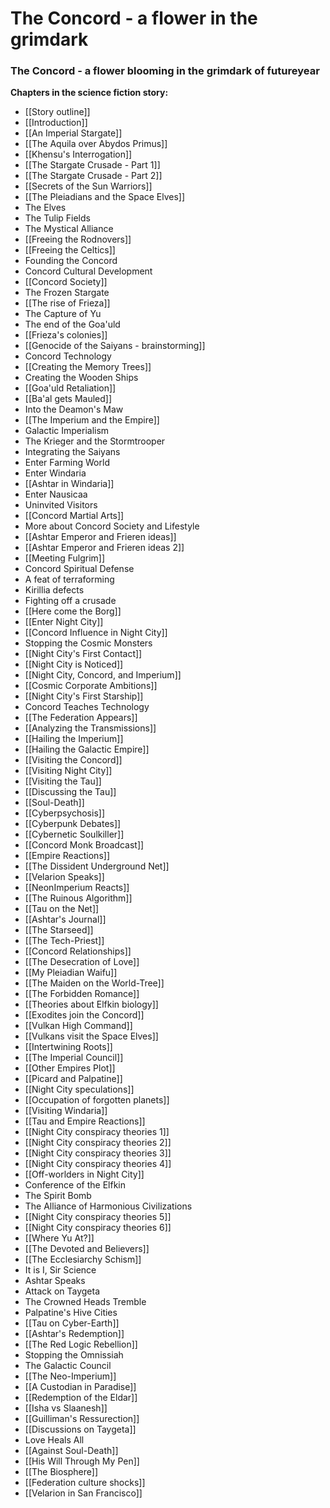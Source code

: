 # The Concord - a flower in the grimdark

### The Concord - a flower blooming in the grimdark of futureyear

**Chapters in the science fiction story:**

- [[Story outline]]
- [[Introduction]]
- [[An Imperial Stargate]]
- [[The Aquila over Abydos Primus]]
- [[Khensu's Interrogation]]
- [[The Stargate Crusade - Part 1]]
- [[The Stargate Crusade - Part 2]]
- [[Secrets of the Sun Warriors]]
- [[The Pleiadians and the Space Elves]]
- The Elves
- The Tulip Fields
- The Mystical Alliance
- [[Freeing the Rodnovers]]
- [[Freeing the Celtics]]
- Founding the Concord
- Concord Cultural Development
- [[Concord Society]]
- The Frozen Stargate
- [[The rise of Frieza]]
- The Capture of Yu
- The end of the Goa'uld
- [[Frieza's colonies]]
- [[Genocide of the Saiyans - brainstorming]]
- Concord Technology
- [[Creating the Memory Trees]]
- Creating the Wooden Ships
- [[Goa'uld Retaliation]]
- [[Ba'al gets Mauled]]
- Into the Deamon's Maw
- [[The Imperium and the Empire]]
- Galactic Imperialism
- The Krieger and the Stormtrooper
- Integrating the Saiyans
- Enter Farming World
- Enter Windaria
- [[Ashtar in Windaria]]
- Enter Nausicaa
- Uninvited Visitors
- [[Concord Martial Arts]]
- More about Concord Society and Lifestyle
- [[Ashtar Emperor and Frieren ideas]]
- [[Ashtar Emperor and Frieren ideas 2]]
- [[Meeting Fulgrim]]
- Concord Spiritual Defense
- A feat of terraforming
- Kirillia defects
- Fighting off a crusade
- [[Here come the Borg]]
- [[Enter Night City]]
- [[Concord Influence in Night City]]
- Stopping the Cosmic Monsters
- [[Night City's First Contact]]
- [[Night City is Noticed]]
- [[Night City, Concord, and Imperium]]
- [[Cosmic Corporate Ambitions]]
- [[Night City's First Starship]]
- Concord Teaches Technology
- [[The Federation Appears]]
- [[Analyzing the Transmissions]]
- [[Hailing the Imperium]]
- [[Hailing the Galactic Empire]]
- [[Visiting the Concord]]
- [[Visiting Night City]]
- [[Visiting the Tau]]
- [[Discussing the Tau]]
- [[Soul-Death]]
- [[Cyberpsychosis]]
- [[Cyberpunk Debates]]
- [[Cybernetic Soulkiller]]
- [[Concord Monk Broadcast]]
- [[Empire Reactions]]
- [[The Dissident Underground Net]]
- [[Velarion Speaks]]
- [[NeonImperium Reacts]]
- [[The Ruinous Algorithm]]
- [[Tau on the Net]]
- [[Ashtar's Journal]]
- [[The Starseed]]
- [[The Tech-Priest]]
- [[Concord Relationships]]
- [[The Desecration of Love]]
- [[My Pleiadian Waifu]]
- [[The Maiden on the World-Tree]]
- [[The Forbidden Romance]]
- [[Theories about Elfkin biology]]
- [[Exodites join the Concord]]
- [[Vulkan High Command]]
- [[Vulkans visit the Space Elves]]
- [[Intertwining Roots]]
- [[The Imperial Council]]
- [[Other Empires Plot]]
- [[Picard and Palpatine]]
- [[Night City speculations]]
- [[Occupation of forgotten planets]]
- [[Visiting Windaria]]
- [[Tau and Empire Reactions]]
- [[Night City conspiracy theories 1]]
- [[Night City conspiracy theories 2]]
- [[Night City conspiracy theories 3]]
- [[Night City conspiracy theories 4]]
- [[Off-worlders in Night City]]
- Conference of the Elfkin
- The Spirit Bomb
- The Alliance of Harmonious Civilizations
- [[Night City conspiracy theories 5]]
- [[Night City conspiracy theories 6]]
- [[Where Yu At?]]
- [[The Devoted and Believers]]
- [[The Ecclesiarchy Schism]]
- It is I, Sir Science
- Ashtar Speaks
- Attack on Taygeta
- The Crowned Heads Tremble
- Palpatine's Hive Cities
- [[Tau on Cyber-Earth]]
- [[Ashtar's Redemption]]
- [[The Red Logic Rebellion]]
- Stopping the Omnissiah
- The Galactic Council
- [[The Neo-Imperium]]
- [[A Custodian in Paradise]]
- [[Redemption of the Eldar]]
- [[Isha vs Slaanesh]]
- [[Guilliman's Ressurection]]
- [[Discussions on Taygeta]]
- Love Heals All
- [[Against Soul-Death]]
- [[His Will Through My Pen]]
- [[The Biosphere]]
- [[Federation culture shocks]]
- [[Velarion in San Francisco]]



